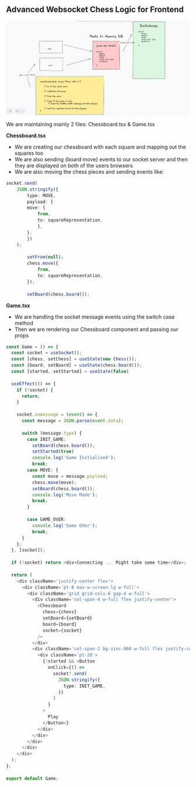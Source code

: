 ## Advanced Websocket Chess Logic for Frontend

![alt text](image-2.png)

We are maintaining mainly 2 files: Chessboard.tsx & Game.tsx

**Chessboard.tsx**
- We are creating our chessboard with each square and mapping out the squares too
- We are also sending {board move} events to our socket server and then they are displayed on both of the users browsers
- We are also moving the chess pieces and sending events like: 
```Typescript
socket.send(
    JSON.stringify({
        type: MOVE,
        payload: {
        move: {
            from,
            to: squareRepresentation,
            },
        },
        })
    );

        setFrom(null);
        chess.move({
            from,
            to: squareRepresentation,
        });

        setBoard(chess.board());
```


**Game.tsx**
- We are handling the socket message events using the switch case method
- Then we are rendering our Chessboard component and passing our props
  
```Typescript
const Game = () => {
  const socket = useSocket();
  const [chess, setChess] = useState(new Chess());
  const [board, setBoard] = useState(chess.board());
  const [started, setStarted] = useState(false)

  useEffect(() => {
    if (!socket) {
      return;
    }

    socket.onmessage = (event) => {
      const message = JSON.parse(event.data);

      switch (message.type) {
        case INIT_GAME:
          setBoard(chess.board());
          setStarted(true)
          console.log('Game Initialised');
          break;
        case MOVE: {
          const move = message.payload;
          chess.move(move);
          setBoard(chess.board());
          console.log('Move Made');
          break;
        }

        case GAME_OVER:
          console.log('Game OVer');
          break;
      }
    };
  }, [socket]);

  if (!socket) return <div>Connecting ... Might take some time</div>;

  return (
    <div className='justify-center flex'>
      <div className='pt-8 max-w-screen-lg w-full'>
        <div className='grid grid-cols-6 gap-4 w-full'>
          <div className='col-span-4 w-full flex justify-center'>
            <Chessboard
              chess={chess}
              setBoard={setBoard}
              board={board}
              socket={socket}
            />
          </div>
          <div className='col-span-2 bg-zinc-900 w-full flex justify-center'>
            <div className='pt-20'>
              {!started && <Button
                onClick={() =>
                  socket?.send(
                    JSON.stringify({
                      type: INIT_GAME,
                    })
                  )
                }
              >
                Play
              </Button>}
            </div>
          </div>
        </div>
      </div>
    </div>
  );
};

export default Game;

```